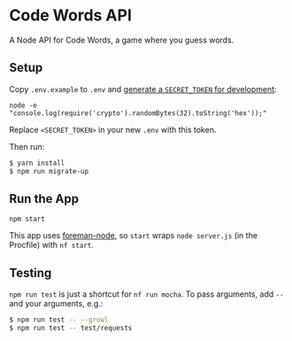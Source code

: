 # Code Words API

A Node API for Code Words, a game where you guess words.

## Setup

Copy `.env.example` to `.env` and [generate a `SECRET_TOKEN` for development](secret-key-gen):

```
node -e "console.log(require('crypto').randomBytes(32).toString('hex'));"
```

Replace `<SECRET_TOKEN>` in your new `.env` with this token.

Then run:

```sh
$ yarn install
$ npm run migrate-up
```


## Run the App

`npm start`

This app uses [foreman-node], so `start` wraps `node server.js` (in the Procfile) with `nf start`.

## Testing

`npm run test` is just a shortcut for `nf run mocha`. To pass arguments, add `--` and your arguments, e.g.:

```sh
$ npm run test -- --growl
$ npm run test -- test/requests
```

[secret-key-gen]: https://github.com/dwyl/learn-json-web-tokens#how-to-generate-secret-key
[foreman-node]: https://github.com/strongloop/node-foreman
